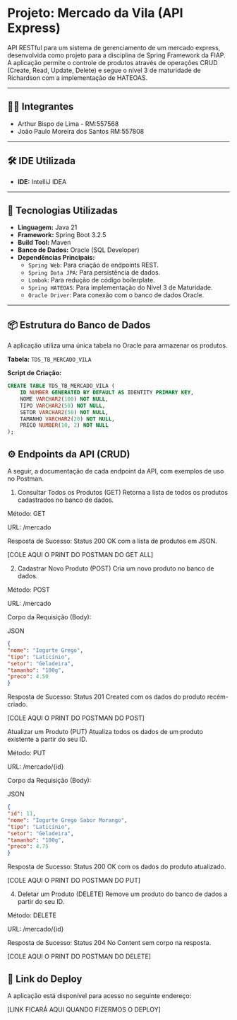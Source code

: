 # Projeto: Mercado da Vila (API Express)

API RESTful para um sistema de gerenciamento de um mercado express, desenvolvida como projeto para a disciplina de Spring Framework da FIAP. A aplicação permite o controle de produtos através de operações CRUD (Create, Read, Update, Delete) e segue o nível 3 de maturidade de Richardson com a implementação de HATEOAS.

---

## 👨‍💻 Integrantes

- Arthur Bispo de Lima - RM:557568
- João Paulo Moreira dos Santos RM:557808

---

## 🛠️ IDE Utilizada

- **IDE:** IntelliJ IDEA

---

## 🚀 Tecnologias Utilizadas

- **Linguagem:** Java 21
- **Framework:** Spring Boot 3.2.5
- **Build Tool:** Maven
- **Banco de Dados:** Oracle (SQL Developer)
- **Dependências Principais:**
    - `Spring Web`: Para criação de endpoints REST.
    - `Spring Data JPA`: Para persistência de dados.
    - `Lombok`: Para redução de código boilerplate.
    - `Spring HATEOAS`: Para implementação do Nível 3 de Maturidade.
    - `Oracle Driver`: Para conexão com o banco de dados Oracle.

---

## 📦 Estrutura do Banco de Dados

A aplicação utiliza uma única tabela no Oracle para armazenar os produtos.

**Tabela:** `TDS_TB_MERCADO_VILA`

**Script de Criação:**
```sql
CREATE TABLE TDS_TB_MERCADO_VILA (
    ID NUMBER GENERATED BY DEFAULT AS IDENTITY PRIMARY KEY,
    NOME VARCHAR2(100) NOT NULL,
    TIPO VARCHAR2(50) NOT NULL,
    SETOR VARCHAR2(50) NOT NULL,
    TAMANHO VARCHAR2(20) NOT NULL,
    PRECO NUMBER(10, 2) NOT NULL
);
```

## ⚙️ Endpoints da API (CRUD)

A seguir, a documentação de cada endpoint da API, com exemplos de uso no Postman.

1. Consultar Todos os Produtos (GET)
Retorna a lista de todos os produtos cadastrados no banco de dados.

Método: GET

URL: /mercado

Resposta de Sucesso: Status 200 OK com a lista de produtos em JSON.

[COLE AQUI O PRINT DO POSTMAN DO GET ALL]

2. Cadastrar Novo Produto (POST)
   Cria um novo produto no banco de dados.

Método: POST

URL: /mercado

Corpo da Requisição (Body):

JSON
```json
{
"nome": "Iogurte Grego",
"tipo": "Laticínio",
"setor": "Geladeira",
"tamanho": "100g",
"preco": 4.50
}
```
Resposta de Sucesso: Status 201 Created com os dados do produto recém-criado.

[COLE AQUI O PRINT DO POSTMAN DO POST]

Atualizar um Produto (PUT)
Atualiza todos os dados de um produto existente a partir do seu ID.

Método: PUT

URL: /mercado/{id}

Corpo da Requisição (Body):

JSON
```json
{
"id": 11,
"nome": "Iogurte Grego Sabor Morango",
"tipo": "Laticínio",
"setor": "Geladeira",
"tamanho": "100g",
"preco": 4.75
}
```
Resposta de Sucesso: Status 200 OK com os dados do produto atualizado.

[COLE AQUI O PRINT DO POSTMAN DO PUT]

4. Deletar um Produto (DELETE)
   Remove um produto do banco de dados a partir do seu ID.

Método: DELETE

URL: /mercado/{id}

Resposta de Sucesso: Status 204 No Content sem corpo na resposta.

[COLE AQUI O PRINT DO POSTMAN DO DELETE]

## 🔗 Link do Deploy

A aplicação está disponível para acesso no seguinte endereço:

[LINK FICARÁ AQUI QUANDO FIZERMOS O DEPLOY]